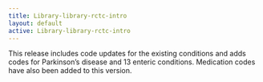 ```yaml
---
title: Library-library-rctc-intro
layout: default
active: Library-library-rctc-intro
---
```


This release includes code updates for the existing conditions and adds codes for Parkinson’s disease and 13 enteric conditions. Medication codes have also been added to this version.